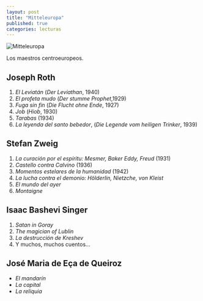 ```yaml
---
layout: post
title: "Mitteleuropa"
published: true
categories: lecturas
---
```


![Mitteleuropa](https://external-content.duckduckgo.com/iu/?u=https%3A%2F%2Fwww.artrevealmagazine.com%2Fwp-content%2Fuploads%2F2016%2F04%2Favvoltoio-787-624x620.jpg&f=1&nofb=1)

Los maestros centroeuropeos.

## Joseph Roth
1. *El Leviatán* (*Der Leviathan*, 1940)
2. *El profeta mudo* (*Der stumme Prophet*,1929)
3. *Fuga sin fin* (*Die Flucht ohne Ende*, 1927)
4. *Job* (*Hiob*, 1930)
5. *Tarabas* (1934)
6. *La leyenda del santo bebedor*, (*Die Legende vom heiligen Trinker*, 1939)

## Stefan Zweig
1. *La curación por el espíritu: Mesmer, Baker Eddy, Freud* (1931)
2. *Castello contra Calvino* (1936)
3. *Momentos estelares de la humanidad* (1942)
4. *La lucha contra el demonio: Hölderlin, Nietzche, von Kleist*
5. *El mundo del ayer*
6. *Montaigne*

## Isaac Bashevi Singer
1. *Satan in Goray*
2. *The magician of Lublin*
3. *La destrucción de Kreshev*
4. Y muchos, muchos cuentos...

## José Maria de Eça de Queiroz
- *El mandarín*
- *La capital*
- *La reliquia*
